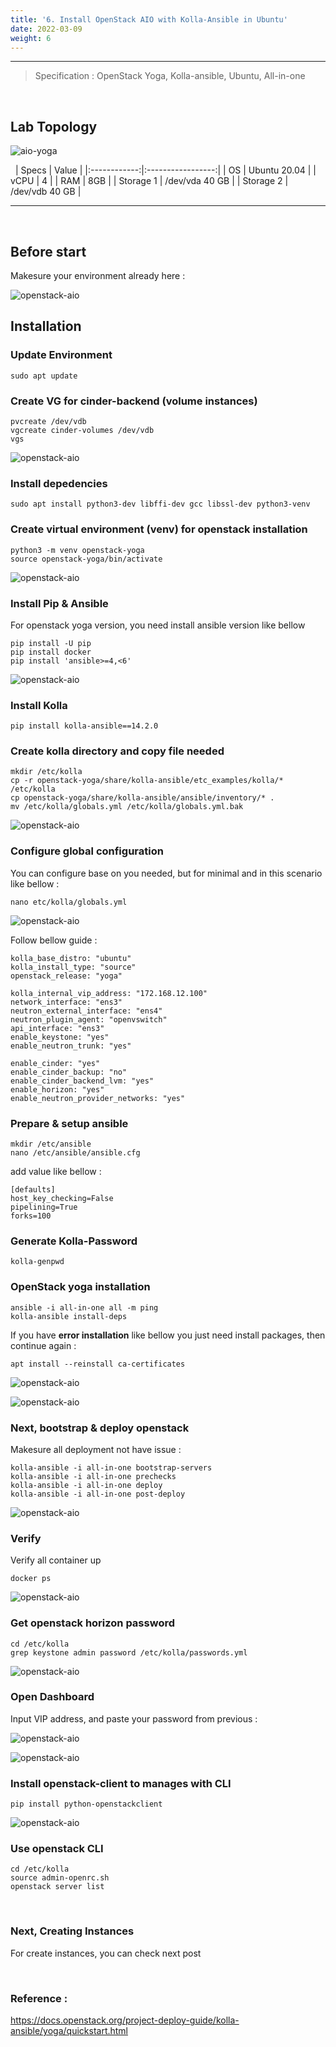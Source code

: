 ```yaml
---
title: '6. Install OpenStack AIO with Kolla-Ansible in Ubuntu'
date: 2022-03-09
weight: 6
---
```

---
> Specification : OpenStack Yoga, Kolla-ansible, Ubuntu, All-in-one


&nbsp;
## **Lab Topology**
![aio-yoga](./images/aio-yoga.png)


&nbsp;
|  Specs  |       Value       |
|:------------:|:-----------------:|
| OS | Ubuntu 20.04   |
| vCPU | 4    |
| RAM | 8GB    |
| Storage 1 | /dev/vda 40 GB    |
| Storage 2 | /dev/vdb 40 GB    |

---

&nbsp;

## **Before start**
Makesure your environment already here :

![openstack-aio](./images/1.png)


## **Installation**
### Update Environment 
```
sudo apt update
```

### Create VG for cinder-backend (volume instances)

```
pvcreate /dev/vdb
vgcreate cinder-volumes /dev/vdb
vgs
```

![openstack-aio](./images/2.png)

### Install depedencies
```
sudo apt install python3-dev libffi-dev gcc libssl-dev python3-venv
```


### Create virtual environment (venv) for openstack installation

```
python3 -m venv openstack-yoga
source openstack-yoga/bin/activate
```

![openstack-aio](./images/3.png)


### Install Pip & Ansible
For openstack yoga version, you need install ansible version like bellow

```
pip install -U pip
pip install docker
pip install 'ansible>=4,<6'
```

![openstack-aio](./images/4.png)


### Install Kolla

```
pip install kolla-ansible==14.2.0
```



### Create kolla directory and copy file needed

```
mkdir /etc/kolla
cp -r openstack-yoga/share/kolla-ansible/etc_examples/kolla/* /etc/kolla
cp openstack-yoga/share/kolla-ansible/ansible/inventory/* .
mv /etc/kolla/globals.yml /etc/kolla/globals.yml.bak
```

![openstack-aio](./images/5.png)


### Configure global configuration
You can configure base on you needed, but for minimal and in this scenario like bellow :

```
nano etc/kolla/globals.yml
```

![openstack-aio](./images/6.png)


Follow bellow guide :

```
kolla_base_distro: "ubuntu"
kolla_install_type: "source"
openstack_release: "yoga"

kolla_internal_vip_address: "172.168.12.100"
network_interface: "ens3"
neutron_external_interface: "ens4"
neutron_plugin_agent: "openvswitch"
api_interface: "ens3"
enable_keystone: "yes"
enable_neutron_trunk: "yes"

enable_cinder: "yes"
enable_cinder_backup: "no"
enable_cinder_backend_lvm: "yes"
enable_horizon: "yes"
enable_neutron_provider_networks: "yes"
```


### Prepare & setup ansible 

```
mkdir /etc/ansible
nano /etc/ansible/ansible.cfg
```

add value like bellow :

```
[defaults]
host_key_checking=False
pipelining=True
forks=100
```

### Generate Kolla-Password 

```
kolla-genpwd
```

### OpenStack yoga installation


```
ansible -i all-in-one all -m ping
kolla-ansible install-deps

```

If you have **error installation** like bellow you just need install packages, then continue again :

```
apt install --reinstall ca-certificates
```

![openstack-aio](./images/7-issue.png)

![openstack-aio](./images/8.png)


### Next, bootstrap & deploy openstack

Makesure all deployment not have issue :

```
kolla-ansible -i all-in-one bootstrap-servers
kolla-ansible -i all-in-one prechecks
kolla-ansible -i all-in-one deploy
kolla-ansible -i all-in-one post-deploy 
```

![openstack-aio](./images/9.png)


### Verify
Verify all container up 

```
docker ps 
```
![openstack-aio](./images/10.png)


### Get openstack horizon password


```
cd /etc/kolla
grep keystone admin password /etc/kolla/passwords.yml
```

![openstack-aio](./images/13.png)


### Open Dashboard
Input VIP address, and paste your password from previous :


![openstack-aio](./images/12.png)


![openstack-aio](./images/14.png)



### Install openstack-client to manages with CLI
```
pip install python-openstackclient
```

![openstack-aio](./images/11.png)

### Use openstack CLI 
```
cd /etc/kolla
source admin-openrc.sh
openstack server list 
```
&nbsp;

### **Next, Creating Instances**
For create instances, you can check next post 


&nbsp;
&nbsp;
###  Reference :

https://docs.openstack.org/project-deploy-guide/kolla-ansible/yoga/quickstart.html